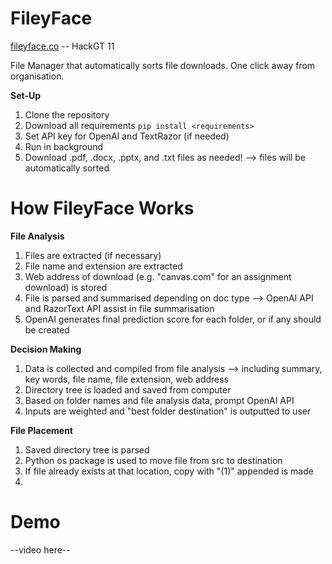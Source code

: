 # FileyFace
[fileyface.co](fileyface.co) -- HackGT 11

File Manager that automatically sorts file downloads. One click away from organisation. 

**Set-Up**
1. Clone the repository
2. Download all requirements ``` pip install <requirements> ```
3. Set API key for OpenAI and TextRazor (if needed)
4. Run in background
5. Download .pdf, .docx, .pptx, and .txt files as needed!
   --> files will be automatically sorted

# How FileyFace Works
**File Analysis**
1. Files are extracted (if necessary)
2. File name and extension are extracted
3. Web address of download (e.g. "canvas.com" for an assignment download) is stored
4. File is parsed and summarised depending on doc type
   --> OpenAI API and RazorText API assist in file summarisation
5. OpenAI generates final prediction score for each folder, or if any should be created

**Decision Making**
1. Data is collected and compiled from file analysis
   --> including summary, key words, file name, file extension, web address
2. Directory tree is loaded and saved from computer
3. Based on folder names and file analysis data, prompt OpenAI API
4. Inputs are weighted and "best folder destination" is outputted to user

**File Placement**
1. Saved directory tree is parsed
2. Python os package is used to move file from src to destination
3. If file already exists at that location, copy with "(1)" appended is made
4. 

# Demo
--video here--
